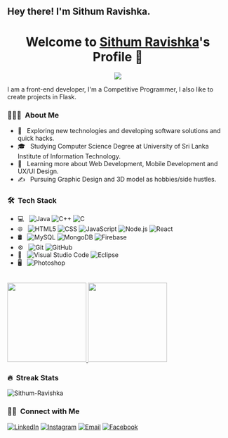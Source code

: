 <h2> Hey there! I'm Sithum Ravishka.</h2>


<p align="center">
  <h1 align="center">Welcome to <a href="https://github.com/MrBlueBird2">Sithum Ravishka</a>'s Profile 👋</h1>
</p>
<p align="center">
  <a align="center" href="https://github.com/DenverCoder1/readme-typing-svg"><img src="https://readme-typing-svg.herokuapp.com?&font=IBM+Plex+Sans&color=F72EE2&size=25&lines=Welcome+to+my+GitHub+Profile!;I'm+a+Front+end+developer;I'm+a+competitive+programmer;I'm+a+Flask+developer" /></a>
</p>
<p>I am a front-end developer, I'm a Competitive Programmer, I also like to create projects in Flask.</p>



<h3> 👨🏻‍💻 &nbsp;About Me </h3>

- 🤔 &nbsp; Exploring new technologies and developing software solutions and quick hacks.
- 🎓 &nbsp; Studying Computer Science Degree at University of Sri Lanka Institute of Information Technology.
- 🌱 &nbsp; Learning more about Web Development, Mobile Development and UX/UI Design.
- ✍️ &nbsp; Pursuing Graphic Design and 3D model as hobbies/side hustles.

<h3> 🛠 &nbsp;Tech Stack</h3>

- 💻 &nbsp;
  ![Java](https://img.shields.io/badge/-Java-333333?style=flat&logo=Java&logoColor=007396)
  ![C++](https://img.shields.io/badge/-C++-333333?style=flat&logo=C%2B%2B&logoColor=00599C)
  ![C](https://img.shields.io/badge/c-%2300599C.svg?style=flat&logo=c&logoColor=white)
- 🌐 &nbsp;
  ![HTML5](https://img.shields.io/badge/-HTML5-333333?style=flat&logo=HTML5)
  ![CSS](https://img.shields.io/badge/-CSS-333333?style=flat&logo=CSS3&logoColor=1572B6)
  ![JavaScript](https://img.shields.io/badge/-JavaScript-333333?style=flat&logo=javascript)
  ![Node.js](https://img.shields.io/badge/-Node.js-333333?style=flat&logo=node.js)
  ![React](https://img.shields.io/badge/-React-333333?style=flat&logo=react)
- 🛢 &nbsp;
  ![MySQL](https://img.shields.io/badge/-MySQL-333333?style=flat&logo=mysql)
  ![MongoDB](https://img.shields.io/badge/-MongoDB-333333?style=flat&logo=mongodb)
  ![Firebase](https://img.shields.io/badge/firebase-%23039BE5.svg?style=flat&logo=firebase)
- ⚙️ &nbsp;
  ![Git](https://img.shields.io/badge/-Git-333333?style=flat&logo=git)
  ![GitHub](https://img.shields.io/badge/-GitHub-333333?style=flat&logo=github)
- 🔧 &nbsp;
  ![Visual Studio Code](https://img.shields.io/badge/-Visual%20Studio%20Code-333333?style=flat&logo=visual-studio-code&logoColor=007ACC)
  ![Eclipse](https://img.shields.io/badge/-Eclipse-333333?style=flat&logo=eclipse-ide&logoColor=2C2255)
- 🖥 &nbsp;
  ![Photoshop](https://img.shields.io/badge/-Photoshop-333333?style=flat&logo=adobe-photoshop)


<br/>

<a href="https://github.com/Sithum-Ravishka">
  <img height="180em" src="https://github-readme-stats.vercel.app/api?username=Sithum-Ravishka&theme=buefy&show_icons=true" />
  <img height="180em" src="https://github-readme-stats.vercel.app/api/top-langs/?username=Sithum-Ravishka&theme=buefy&layout=compact" />
</a>

<h3> 🔥 &nbsp;Streak Stats </h3>
<p><img align="center" src="https://github-readme-streak-stats.herokuapp.com/?user=Sithum-Ravishka&" alt="Sithum-Ravishka" /></p>


<h3> 🤝🏻 &nbsp;Connect with Me </h3>

<p align="left">
<a href="https://www.linkedin.com/in/sithum-ravishka-753619211/"><img alt="LinkedIn" src="https://img.shields.io/badge/LinkedIn-blue?style=flat-square&logo=linkedin"></a>
<a href="https://www.instagram.com/sithum_ravishka/"><img alt="Instagram" src="https://img.shields.io/badge/Instagram-blue?style=flat-square&logo=instagram"></a>
<a href="sithumravishka1@gmail.com"><img alt="Email" src="https://img.shields.io/badge/Email-blue?style=flat-square&logo=gmail"></a>
 <a href="https://www.facebook.com/people/Sithum-Ravishka/100008639329023/"><img alt="Facebook" src="https://img.shields.io/badge/Facebook-blue?style=flat-square&logo=Facebook"></a>
</p>
